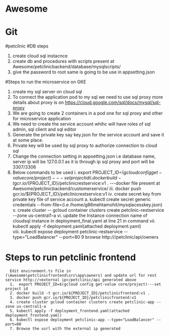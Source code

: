 # Awesome
# Git
#petclinic
#DB steps 
1. create cloud sql instacnce
2. create db and procedures with scripts present at Awesome/petclinicbackend/database/mysqlscripts/
3. give the password to root same is going to be use in appsetting.json  

#Steps to run the microservice on GKE
  1. create my sql server on cloud sql 
  2. To connect the application pod to my sql we need to use sql proxy 
      more details about proxy is on 
      https://cloud.google.com/sql/docs/mysql/sql-proxy
  3. We are going to create 2 containers in a pod one for sql proxy and other for microservice application 
  4. We need to create the service account whihc will have roles of sql admin, sql client and sql editor
  5. Generate the private key say key.json for the service account and save it at some  place. 
  6. Private key will be used by sql proxy to authorize connection to cloud sql
  7. Change the connection setting in appsetting.json i.e database name, server ip will be 127.0.0.1 as it is through ip sql proxy and port          will be 3307/3306
  8. Below commands to be used 
      i.  export PROJECT_ID=$(gcloud config get-value core/project)---set project id
      ii. docker build -t gcr.io/${PROJECT_ID}/petclinicrestservice:v1 . ---docker file present at              
          Awesome/petclinicbackend/customerservice/
      iii. docker push gcr.io/${PROJECT_ID}/petclinicrestservice:v1
      iv. create secret key from private key file of service account
          a. kubectl create secret generic credentials --from-file=<path to json file>(i.e /home/g86mehtamohit/mysqlacesskey.json)
      v.  create cluster -- gcloud container clusters create petclinic-restservice --zone us-central1-a
      vi. update the Instance connection name of cloudsql instance in deployment_final.yaml at line 21 in command
      vii.  kubectl apply -f deployment.yaml(attached deployment.yaml)   
      viii. kubectl expose deployment petclinic-restservice --type="LoadBalancer" --port=80
  9 browse http://<external ip>/petclinic/api/owners
  
  # Steps to run petclinic frontend
      Edit environment.ts file in (\Awesome\petclinicfrontend\src\app\owners) and update url for rest service http://<external ip>/petclinic/api generated above
      1.  export PROJECT_ID=$(gcloud config get-value core/project)---set project id
      2. docker build -t gcr.io/${PROJECT_ID}/petclinicfrontend:v1 .
      3. docker push gcr.io/${PROJECT_ID}/petclinicfrontend:v1
      4. create cluster gcloud container clusters create petclinic-app --zone us-central1-a
      5. kubectl apply -f deployment_frontend.yaml(attached deployment_frontend.yaml)  
      6. kubectl expose deployment petclinic-app --type="LoadBalancer" --port=80
      7. Browse the usrl with the external ip generated
  
